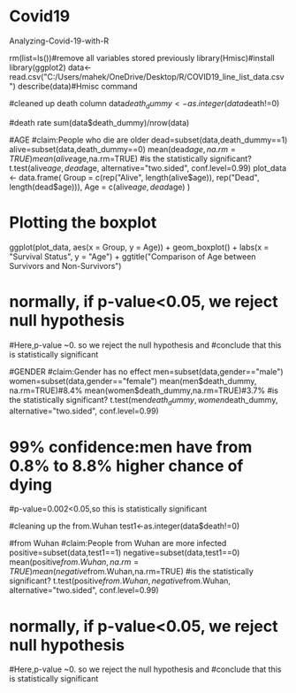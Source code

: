# Covid19
Analyzing-Covid-19-with-R

rm(list=ls())#remove all variables stored previously
library(Hmisc)#install
library(ggplot2)
data<-  read.csv("C:/Users/mahek/OneDrive/Desktop/R/COVID19_line_list_data.csv")
describe(data)#Hmisc command



#cleaned up death column
data$death_dummy<-as.integer(data$death!=0)


#death rate
sum(data$death_dummy)/nrow(data)



#AGE
#claim:People who die are older
dead=subset(data,death_dummy==1)
alive=subset(data,death_dummy==0)
mean(dead$age, na.rm=TRUE)
mean(alive$age,na.rm=TRUE)
#is the statistically significant?
t.test(alive$age, dead$age, alternative="two.sided", conf.level=0.99)
plot_data <- data.frame(
  Group = c(rep("Alive", length(alive$age)), rep("Dead", length(dead$age))),
  Age = c(alive$age, dead$age)
)



# Plotting the boxplot
ggplot(plot_data, aes(x = Group, y = Age)) +
  geom_boxplot() +
  labs(x = "Survival Status", y = "Age") +
  ggtitle("Comparison of Age between Survivors and Non-Survivors")
# normally, if p-value<0.05, we reject null hypothesis
#Here,p-value ~0. so we reject the null hypothesis and 
#conclude that this is statistically significant




#GENDER 
#claim:Gender has no effect
men=subset(data,gender=="male")
women=subset(data,gender=="female")
mean(men$death_dummy, na.rm=TRUE)#8.4%
mean(women$death_dummy,na.rm=TRUE)#3.7%
#is the statistically significant?
t.test(men$death_dummy, women$death_dummy, alternative="two.sided", conf.level=0.99)
# 99% confidence:men have from 0.8% to 8.8% higher chance of dying 
#p-value=0.002<0.05,so this is statistically significant




#cleaning up the from.Wuhan
test1<-as.integer(data$death!=0)


#from Wuhan
#claim:People from Wuhan are more infected
positive=subset(data,test1==1)
negative=subset(data,test1==0)
mean(positive$from.Wuhan, na.rm=TRUE)
mean(negative$from.Wuhan,na.rm=TRUE)
#is the statistically significant?
t.test(positive$from.Wuhan, negative$from.Wuhan, alternative="two.sided", conf.level=0.99)
# normally, if p-value<0.05, we reject null hypothesis
#Here,p-value ~0. so we reject the null hypothesis and 
#conclude that this is statistically significant

